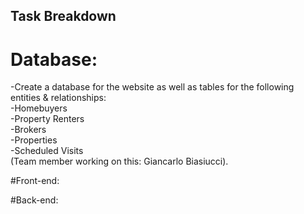 ## Task Breakdown

# Database:
-Create a database for the website as well as tables for the following entities & relationships:\
  -Homebuyers\
  -Property Renters\
  -Brokers\
  -Properties\
  -Scheduled Visits\
(Team member working on this: Giancarlo Biasiucci).

#Front-end:

#Back-end:
